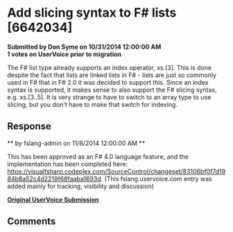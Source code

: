 # Add slicing syntax to F# lists [6642034] #

**Submitted by Don Syme on 10/31/2014 12:00:00 AM**  
**1 votes on UserVoice prior to migration**  

The F# list type already supports an index operator, xs.[3]. This is done despite the fact that lists are linked lists in F# - lists are just so commonly used in F# that in F# 2.0 it was decided to support this.
Since an index syntax is supported, it makes sense to also support the F# slicing syntax, e.g. xs.[3..5]. It is very strange to have to switch to an array type to use slicing, but you don't have to make that switch for indexing.



## Response ##
** by fslang-admin on 11/8/2014 12:00:00 AM **

This has been approved as an F# 4.0 language feature, and the implementation has been completed here: https://visualfsharp.codeplex.com/SourceControl/changeset/83106bf0f7d1984b8a52c4d2219f68faaba1693d. (This fslang.uservoice.com entry was added mainly for tracking, visibility and discussion)


**[Original UserVoice Submission](https://fslang.uservoice.com/forums/245727-f-language/suggestions/6642034)**


## Comments ##

